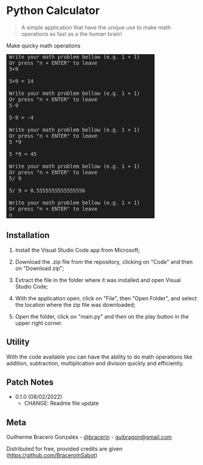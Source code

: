 # Python Calculator
> A simple application that have the unique use to make math operations as fast as a the human brain!

Make quicky math operations

![Project](main_exec.png)

## Installation

1. Install the Visual Studio Code app from Microsoft;

2. Download the .zip file from the repository, clicking on "Code" and then on "Download zip";

3. Extract the file in the folder where it was installed and open Visual Studio Code;

4. With the application open, click on "File", then "Open Folder", and select the location where the zip file was downloaded;

5. Open the folder, click on "main.py" and then on the play button in the upper right corner.
## Utility

With the code available you can have the ability to do math operations like addition, subtraction, multiplication and division quickly and efficiently.
## Patch Notes

* 0.1.0 (08/02/2022)
    * CHANGE: Readme file update
## Meta

Guilherme Bracero Gonzales - [@bracerin](https://twitter.com/bracerin) - guibragon@gmail.com

Distributed for free, provided credits are given
(https://github.com/BraceroInSabot)